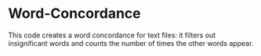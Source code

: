 # Word-Concordance
This code creates a word concordance for text files: it filters out insignificant words and counts the number of times the other words appear.



